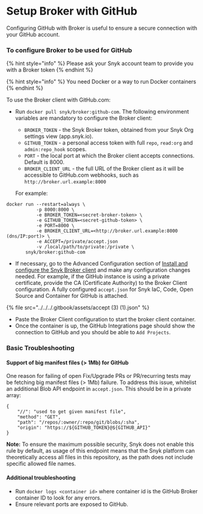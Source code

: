 # Setup Broker with GitHub

Configuring GitHub with Broker is useful to ensure a secure connection with your GitHub account.

### To configure Broker to be used for GitHub&#x20;

{% hint style="info" %}
Please ask your Snyk account team to provide you with a Broker token
{% endhint %}

{% hint style="info" %}
You need Docker or a way to run Docker containers
{% endhint %}

To use the Broker client with GitHub.com:

*   Run `docker pull snyk/broker:github-com`. The following environment variables are mandatory to configure the Broker client:

    * `BROKER_TOKEN` - the Snyk Broker token, obtained from your Snyk Org settings view (app.snyk.io).
    * `GITHUB_TOKEN` - a personal access token with full `repo`, `read:org` and `admin:repo_hook` scopes.
    * `PORT` - the local port at which the Broker client accepts connections. Default is 8000.
    * `BROKER_CLIENT_URL` - the full URL of the Broker client as it will be accessible to GitHub.com webhooks, such as `http://broker.url.example:8000`

    For example:

```
docker run --restart=always \
           -p 8000:8000 \
           -e BROKER_TOKEN=<secret-broker-token> \
           -e GITHUB_TOKEN=<secret-github-token> \
           -e PORT=8000 \
           -e BROKER_CLIENT_URL=<http://broker.url.example:8000 (dns/IP:port)> \
           -e ACCEPT=/private/accept.json
           -v /local/path/to/private:/private \
       snyk/broker:github-com
```

* If necessary, go to the Advanced Configuration section of [Install and configure the Snyk Broker client](../set-up-snyk-broker/how-to-install-and-configure-your-snyk-broker-client.md) and make any configuration changes needed. For example, if the GitHub instance is using a private certificate, provide the CA (Certificate Authority) to the Broker Client configuration. A fully configured `accept.json` for Snyk IaC, Code, Open Source and Container for GitHub is attached.

{% file src="../../../.gitbook/assets/accept (3) (1).json" %}

* Paste the Broker Client configuration to start the broker client container.
* Once the container is up, the GitHub Integrations page should show the connection to GitHub and you should be able to `Add Projects`.

### Basic Troubleshooting

#### **Support of big manifest files (> 1Mb) for GitHub**&#x20;

One reason for failing of open Fix/Upgrade PRs or PR/recurring tests may be fetching big manifest files (> 1Mb) failure. To address this issue, whitelist an additional Blob API endpoint in `accept.json`. This should be in a private array:

```
{
    "//": "used to get given manifest file",
    "method": "GET",
    "path": "/repos/:owner/:repo/git/blobs/:sha",
    "origin": "https://${GITHUB_TOKEN}@${GITHUB_API}"
}
```

**Note:** To ensure the maximum possible security, Snyk does not enable this rule by default, as usage of this endpoint means that the Snyk platform can theoretically access all files in this repository, as the path does not include specific allowed file names.

#### **Additional troubleshooting**

* Run `docker logs <container id>` where container id is the GitHub Broker container ID to look for any errors.
* Ensure relevant ports are exposed to GitHub.
